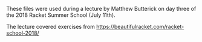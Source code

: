 These files were used during a lecture by Matthew Butterick on day three of the 2018 Racket Summer School (July 11th). 

The lecture covered exercises from https://beautifulracket.com/racket-school-2018/
